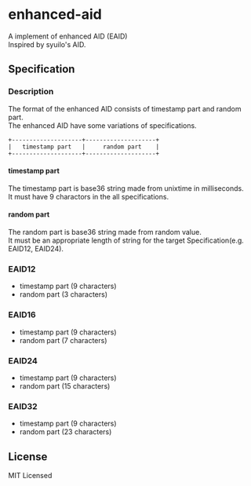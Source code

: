 # enhanced-aid
A implement of enhanced AID (EAID)  
Inspired by syuilo's AID.  

## Specification
### Description
The format of the enhanced AID consists of timestamp part and random part.  
The enhanced AID have some variations of specifications.  

```
+--------------------+--------------------+
|   timestamp part   |     random part    |
+--------------------+--------------------+
```

#### timestamp part
The timestamp part is base36 string made from unixtime in milliseconds.  
It must have 9 charactors in the all specifications.  

#### random part
The random part is base36 string made from random value.  
It must be an appropriate length of string for the target Specification(e.g. EAID12, EAID24).  

### EAID12
- timestamp part (9 characters)
- random part (3 characters)
### EAID16
- timestamp part (9 characters)
- random part (7 characters)
### EAID24
- timestamp part (9 characters)
- random part (15 characters)
### EAID32
- timestamp part (9 characters)
- random part (23 characters)

## License
MIT Licensed
